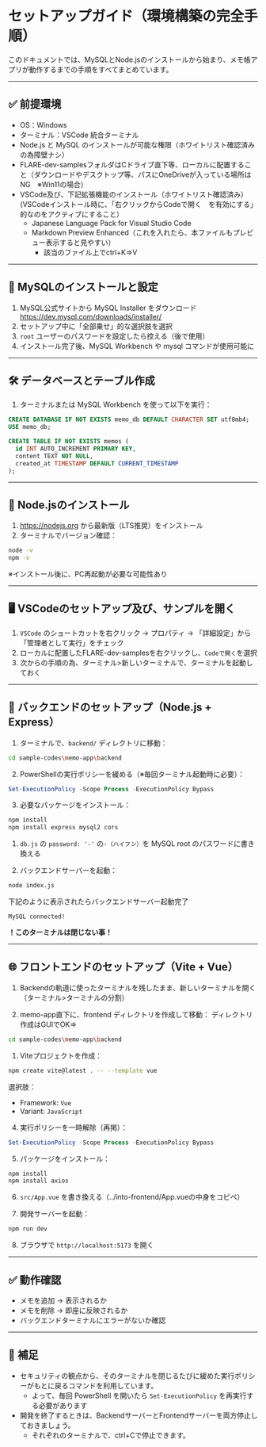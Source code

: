 # セットアップガイド（環境構築の完全手順）

このドキュメントでは、MySQLとNode.jsのインストールから始まり、メモ帳アプリが動作するまでの手順をすべてまとめています。

---

## ✅ 前提環境

- OS：Windows
- ターミナル：VSCode 統合ターミナル
- Node.js と MySQL のインストールが可能な権限（ホワイトリスト確認済みの為障壁ナシ）
- FLARE-dev-samplesフォルダはCドライブ直下等、ローカルに配置すること（ダウンロードやデスクトップ等、パスにOneDriveが入っている場所はNG　※Win11の場合）
- VSCode及び、下記拡張機能のインストール（ホワイトリスト確認済み）(VSCodeインストール時に、「右クリックからCodeで開く　を有効にする」的なのをアクティブにすること）
   - Japanese Language Pack for Visual Studio Code
   - Markdown Preview Enhanced（これを入れたら、本ファイルもプレビュー表示すると見やすい）
     - 該当のファイル上でctrl+K⇒V
---

## 🐬 MySQLのインストールと設定

1. MySQL公式サイトから MySQL Installer をダウンロード  
   https://dev.mysql.com/downloads/installer/
2. セットアップ中に「全部乗せ」的な選択肢を選択
3. `root` ユーザーのパスワードを設定したら控える（後で使用）
4. インストール完了後、MySQL Workbench や mysql コマンドが使用可能に

---

## 🛠 データベースとテーブル作成

1. ターミナルまたは MySQL Workbench を使って以下を実行：
```sql
CREATE DATABASE IF NOT EXISTS memo_db DEFAULT CHARACTER SET utf8mb4;
USE memo_db;

CREATE TABLE IF NOT EXISTS memos (
  id INT AUTO_INCREMENT PRIMARY KEY,
  content TEXT NOT NULL,
  created_at TIMESTAMP DEFAULT CURRENT_TIMESTAMP
);
```

---

## 📝 Node.jsのインストール
1. https://nodejs.org から最新版（LTS推奨）をインストール
2. ターミナルでバージョン確認：
```bash
node -v
npm -v
```
※インストール後に、PC再起動が必要な可能性あり

---

## 🖥 VSCodeのセットアップ及び、サンプルを開く

1. `VSCode` のショートカットを右クリック → プロパティ → 「詳細設定」から「管理者として実行」をチェック
2. ローカルに配置したFLARE-dev-samplesを右クリックし、`Codeで開く`を選択
3. 次からの手順の為、ターミナル>新しいターミナルで、ターミナルを起動しておく

---

## 🚀 バックエンドのセットアップ（Node.js + Express）

1. ターミナルで、`backend/` ディレクトリに移動：

```bash
cd sample-codes\memo-app\backend
```

2. PowerShellの実行ポリシーを緩める（※毎回ターミナル起動時に必要）：

```powershell
Set-ExecutionPolicy -Scope Process -ExecutionPolicy Bypass
```

3. 必要なパッケージをインストール：

```bash
npm install
npm install express mysql2 cors
```

1. `db.js` の `password: '-'` の`-（ハイフン）`を MySQL root のパスワードに書き換える

2. バックエンドサーバーを起動：

```bash
node index.js
```
下記のように表示されたらバックエンドサーバー起動完了
```bach
MySQL connected!
```
**！このターミナルは閉じない事！**

---

## 🌐 フロントエンドのセットアップ（Vite + Vue）

1. Backendの軌道に使ったターミナルを残したまま、新しいターミナルを開く（ターミナル>ターミナルの分割）

2. memo-app直下に、frontend ディレクトリを作成して移動：
ディレクトリ作成はGUIでOK⇒
```bash
cd sample-codes\memo-app\backend
```

1. Viteプロジェクトを作成：

```bash
npm create vite@latest . -- --template vue
```

選択肢：
- Framework: `Vue`
- Variant: `JavaScript`

4. 実行ポリシーを一時解除（再掲）：

```powershell
Set-ExecutionPolicy -Scope Process -ExecutionPolicy Bypass
```

5. パッケージをインストール：

```bash
npm install
npm install axios
```

6. `src/App.vue` を書き換える（../into-frontend/App.vueの中身をコピペ）

7. 開発サーバーを起動：

```bash
npm run dev
```

8. ブラウザで `http://localhost:5173` を開く

---

## ✅ 動作確認

- メモを追加 → 表示されるか
- メモを削除 → 即座に反映されるか
- バックエンドターミナルにエラーがないか確認

---

## 📌 補足
- セキュリティの観点から、そのターミナルを閉じるたびに緩めた実行ポリシーがもとに戻るコマンドを利用しています。
  - よって、毎回 PowerShell を開いたら `Set-ExecutionPolicy` を再実行する必要があります
- 開発を終了するときは、BackendサーバーとFrontendサーバーを両方停止しておきましょう。
  - それぞれのターミナルで、ctrl+Cで停止できます。

